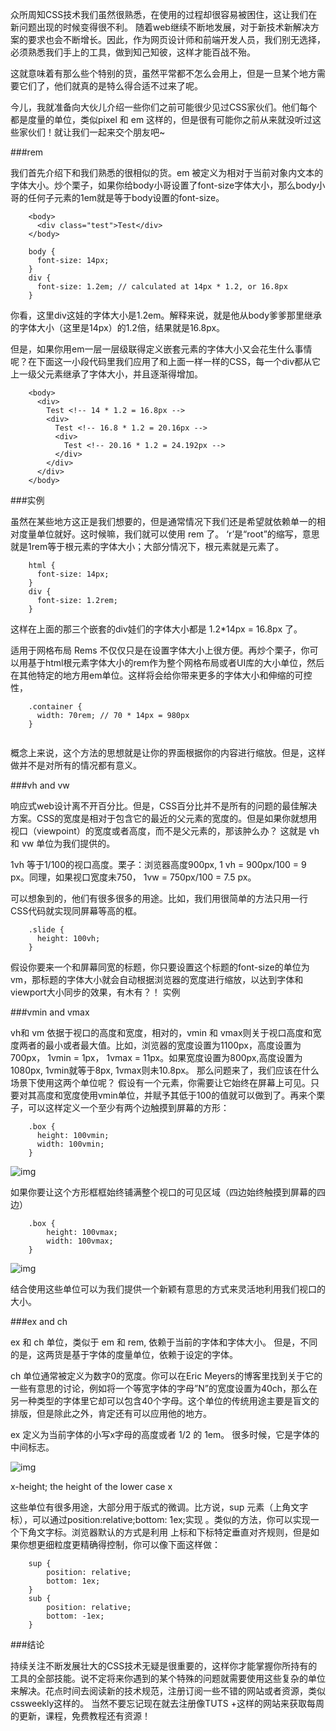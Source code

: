 众所周知CSS技术我们虽然很熟悉，在使用的过程却很容易被困住，这让我们在新问题出现的时候变得很不利。
随着web继续不断地发展，对于新技术新解决方案的要求也会不断增长。因此，作为网页设计师和前端开发人员，我们别无选择，必须熟悉我们手上的工具，做到知己知彼，这样才能百战不殆。

这就意味着有那么些个特别的货，虽然平常都不怎么会用上，但是一旦某个地方需要它们了，他们就真的是特么得合适不过来了呢。

今儿，我就准备向大伙儿介绍一些你们之前可能很少见过CSS家伙们。他们每个都是度量的单位，类似pixel 和 em 这样的，但是很有可能你之前从来就没听过这些家伙们！就让我们一起来交个朋友吧~

###rem

我们首先介绍下和我们熟悉的很相似的货。em 被定义为相对于当前对象内文本的字体大小。炒个栗子，如果你给body小哥设置了font-size字体大小，那么body小哥的任何子元素的1em就是等于body设置的font-size。

```
    <body>
      <div class="test">Test</div>
    </body>
    
    body {
      font-size: 14px;
    }
    div {
      font-size: 1.2em; // calculated at 14px * 1.2, or 16.8px
    }
```

你看，这里div这娃的字体大小是1.2em。解释来说，就是他从body爹爹那里继承的字体大小（这里是14px）的1.2倍，结果就是16.8px。

但是，如果你用em一层一层级联得定义嵌套元素的字体大小又会花生什么事情呢？在下面这一小段代码里我们应用了和上面一样一样的CSS，每一个div都从它上一级父元素继承了字体大小，并且逐渐得增加。

```
    <body>
      <div>
        Test <!-- 14 * 1.2 = 16.8px -->
        <div>
          Test <!-- 16.8 * 1.2 = 20.16px -->
          <div>
            Test <!-- 20.16 * 1.2 = 24.192px -->
          </div>
        </div>
      </div>
    </body>
```

###实例

虽然在某些地方这正是我们想要的，但是通常情况下我们还是希望就依赖单一的相对度量单位就好。这时候嘛，我们就可以使用 rem 了。 ‘r’是“root”的缩写，意思就是1rem等于根元素的字体大小；大部分情况下，根元素就是<html>元素了。

```
    html {
      font-size: 14px;
    }
    div {
      font-size: 1.2rem;
    }
```

这样在上面的那三个嵌套的div娃们的字体大小都是 1.2*14px = 16.8px 了。

适用于网格布局
Rems 不仅仅只是在设置字体大小上很方便。再炒个栗子，你可以用基于html根元素字体大小的rem作为整个网格布局或者UI库的大小单位，然后在其他特定的地方用em单位。这样将会给你带来更多的字体大小和伸缩的可控性，

```
    .container {
      width: 70rem; // 70 * 14px = 980px
    }
    
```

概念上来说，这个方法的思想就是让你的界面根据你的内容进行缩放。但是，这样做并不是对所有的情况都有意义。

###vh and vw

响应式web设计离不开百分比。但是，CSS百分比并不是所有的问题的最佳解决方案。CSS的宽度是相对于包含它的最近的父元素的宽度的。但是如果你就想用视口（viewpoint）的宽度或者高度，而不是父元素的，那该肿么办？ 这就是 vh 和 vw 单位为我们提供的。

1vh 等于1/100的视口高度。栗子：浏览器高度900px, 1 vh = 900px/100 = 9 px。同理，如果视口宽度未750， 1vw = 750px/100 = 7.5 px。

可以想象到的，他们有很多很多的用途。比如，我们用很简单的方法只用一行CSS代码就实现同屏幕等高的框。

```
    .slide {
      height: 100vh;
    }
```

假设你要来一个和屏幕同宽的标题，你只要设置这个标题的font-size的单位为vm，那标题的字体大小就会自动根据浏览器的宽度进行缩放，以达到字体和viewport大小同步的效果，有木有？！
实例

###vmin and vmax

vh和 vm 依据于视口的高度和宽度，相对的，vmin 和 vmax则关于视口高度和宽度两者的最小或者最大值。比如，浏览器的宽度设置为1100px，高度设置为700px， 1vmin = 1px， 1vmax = 11px。如果宽度设置为800px,高度设置为1080px, 1vmin就等于8px, 1vmax则未10.8px。
那么问题来了，我们应该在什么场景下使用这两个单位呢？
假设有一个元素，你需要让它始终在屏幕上可见。只要对其高度和宽度使用vmin单位，并赋予其低于100的值就可以做到了。再来个栗子，可以这样定义一个至少有两个边触摸到屏幕的方形：

```
    .box {
      height: 100vmin;
      width: 100vmin;
    }
```

![img](http://limeng.u.qiniudn.com/7个你可能不认识的CSS单位_20141119_13060832472821993_000.png)

如果你要让这个方形框框始终铺满整个视口的可见区域（四边始终触摸到屏幕的四边）

```
    .box {
        height: 100vmax;
        width: 100vmax;
    }
```

![img](http://limeng.u.qiniudn.com/7个你可能不认识的CSS单位_20141119_13060832575575866_000.png)

结合使用这些单位可以为我们提供一个新颖有意思的方式来灵活地利用我们视口的大小。

###ex and ch

ex 和 ch 单位，类似于 em 和 rem, 依赖于当前的字体和字体大小。 但是，不同的是，这两货是基于字体的度量单位，依赖于设定的字体。

ch 单位通常被定义为数字0的宽度。你可以在Eric Meyers的博客里找到关于它的一些有意思的讨论，例如将一个等宽字体的字母”N”的宽度设置为40ch，那么在另一种类型的字体里它却可以包含40个字母。这个单位的传统用途主要是盲文的排版，但是除此之外，肯定还有可以应用他的地方。

ex 定义为当前字体的小写x字母的高度或者 1/2 的 1em。 很多时候，它是字体的中间标志。

![img](http://limeng.u.qiniudn.com/7个你可能不认识的CSS单位_20141119_13060832651563303_000.png)

x-height; the height of the lower case x

这些单位有很多用途，大部分用于版式的微调。比方说，sup 元素（上角文字标），可以通过position:relative;bottom: 1ex;实现 。类似的方法，你可以实现一个下角文字标。浏览器默认的方式是利用
上标和下标特定垂直对齐规则，但是如果你想更细粒度更精确得控制，你可以像下面这样做：

```
    sup {
        position: relative;
        bottom: 1ex;
    }
    sub {
        position: relative;
        bottom: -1ex;
    }
```

###结论

持续关注不断发展壮大的CSS技术无疑是很重要的，这样你才能掌握你所持有的工具的全部技能。说不定将来你遇到的某个特殊的问题就需要使用这些复杂的单位来解决。花点时间去阅读新的技术规范，注册订阅一些不错的网站或者资源，类似 cssweekly这样的。 当然不要忘记现在就去注册像TUTS +这样的网站来获取每周的更新，课程，免费教程还有资源！
